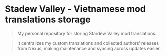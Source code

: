# Stadew Valley - Vietnamese mod translations storage

> My personal repository for storing Stardew Valley mod translations. 

> It centralizes my custom translations and collected authors’ releases from Nexus, making maintenance and syncing across updates easier.
